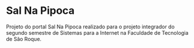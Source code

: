 # Sal Na Pipoca
Projeto do portal Sal Na Pipoca realizado para o projeto integrador do segundo semestre de Sistemas para a Internet na Faculdade de Tecnologia de São Roque.
